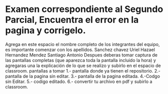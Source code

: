 # Examen correspondiente al Segundo Parcial, Encuentra el error en la pagina y corrigelo. 
Agrega en este espacio el nombre completo de los integrantes del equipo, es importante comenzar con los apellidos. Sanchez chavez Uriel Hazael Hernandez Mendez Santiago Antonio
Despues deberas tomar captura de las pantallas completas (que aparezca toda la pantalla incluido la hora) y agregaras una  la explicación de lo que se realizo  y subirlo en el espacio de classroom.
pantallas a tomar 1.- pantalla donde ya tienen el repositorio. 2.- pantalla de la pagina sin editar. 3.- pantalla de la pagina editada. 4.-Codgo sin Editar. 5.- codigo editado.
6.- convertir tu archivo en pdf y subirlo a classroom.
